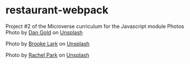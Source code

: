 # restaurant-webpack
Project #2 of the Microverse curriculum for the Javascript module
Photos
<span>Photo by <a href="https://unsplash.com/@danielcgold?utm_source=unsplash&amp;utm_medium=referral&amp;utm_content=creditCopyText">Dan Gold</a> on <a href="https://unsplash.com/s/photos/food?utm_source=unsplash&amp;utm_medium=referral&amp;utm_content=creditCopyText">Unsplash</a></span>

<span>Photo by <a href="https://unsplash.com/@brookelark?utm_source=unsplash&amp;utm_medium=referral&amp;utm_content=creditCopyText">Brooke Lark</a> on <a href="https://unsplash.com/s/photos/food?utm_source=unsplash&amp;utm_medium=referral&amp;utm_content=creditCopyText">Unsplash</a></span>

<span>Photo by <a href="https://unsplash.com/@therachelstory?utm_source=unsplash&amp;utm_medium=referral&amp;utm_content=creditCopyText">Rachel Park</a> on <a href="https://unsplash.com/s/photos/food?utm_source=unsplash&amp;utm_medium=referral&amp;utm_content=creditCopyText">Unsplash</a></span>

